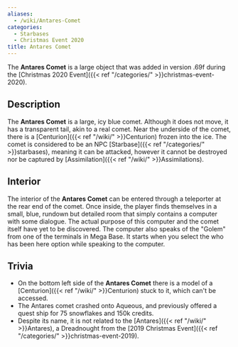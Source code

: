 ```yaml
---
aliases:
  - /wiki/Antares-Comet
categories:
  - Starbases
  - Christmas Event 2020
title: Antares Comet
---
```


The **Antares Comet** is a large object that was added in version .69f during the [Christmas 2020 Event]({{< ref "/categories/" >}}christmas-event-2020).

## Description

The **Antares Comet** is a large, icy blue comet. Although it does not move, it has a transparent tail, akin to a real comet. Near the underside of the comet, there is a [Centurion]({{< ref "/wiki/" >}}Centurion) frozen into the ice. The comet is considered to be an NPC [Starbase]({{< ref "/categories/" >}}starbases), meaning it can be attacked, however it cannot be destroyed nor be captured by [Assimilation]({{< ref "/wiki/" >}}Assimilations).

## Interior

The interior of the **Antares Comet** can be entered through a teleporter at the rear end of the comet. Once inside, the player finds themselves in a small, blue, rundown but detailed room that simply contains a computer with some dialogue. The actual purpose of this computer and the comet itself have yet to be discovered. The computer also speaks of the "Golem" from one of the terminals in Mega Base. It starts when you select the who has been here option while speaking to the computer.

## Trivia

- On the bottom left side of the **Antares Comet** there is a model of a [Centurion]({{< ref "/wiki/" >}}Centurion) stuck to it, which can't be accessed.
- The Antares comet crashed onto Aqueous, and previously offered a quest ship for 75 snowflakes and 150k credits.
- Despite its name, it is not related to the [Antares]({{< ref "/wiki/" >}}Antares), a Dreadnought from the [2019 Christmas Event]({{< ref "/categories/" >}}christmas-event-2019).
